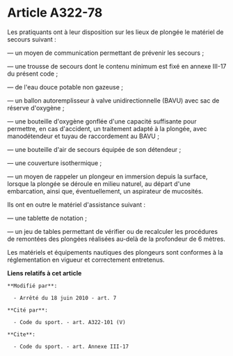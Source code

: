 # Article A322-78

Les pratiquants ont à leur disposition sur les lieux de plongée le matériel de secours suivant : 

― un moyen de communication permettant de prévenir les secours ; 

― une trousse de secours dont le contenu minimum est fixé en annexe III-17 du présent code ; 

― de l'eau douce potable non gazeuse ; 

― un ballon autoremplisseur à valve unidirectionnelle (BAVU) avec sac de réserve d'oxygène ; 

― une bouteille d'oxygène gonflée d'une capacité suffisante pour permettre, en cas d'accident, un traitement adapté à la
plongée, avec manodétendeur et tuyau de raccordement au BAVU ; 

― une bouteille d'air de secours équipée de son détendeur ; 

― une couverture isothermique ; 

― un moyen de rappeler un plongeur en immersion depuis la surface, lorsque la plongée se déroule en milieu naturel, au départ
d'une embarcation, ainsi que, éventuellement, un aspirateur de mucosités. 

Ils ont en outre le matériel d'assistance suivant : 

― une tablette de notation ; 

― un jeu de tables permettant de vérifier ou de recalculer les procédures de remontées des plongées réalisées au-delà    de
la profondeur de 6 mètres. 

Les matériels et équipements nautiques des plongeurs sont conformes à la réglementation en vigueur et correctement
entretenus.

**Liens relatifs à cet article**

	**Modifié par**:

	  - Arrêté du 18 juin 2010 - art. 7

	**Cité par**:

	  - Code du sport. - art. A322-101 (V)

	**Cite**:

	  - Code du sport. - art. Annexe III-17
